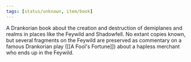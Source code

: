 ```yaml
---
tags: [status/unknown, item/book]
---
```


A Drankorian book about the creation and destruction of demiplanes and realms in places like the Feywild and Shadowfell. No extant copies known, but several fragments on the Feywild are preserved as commentary on a famous Drankorian play ([[A Fool's Fortune]]) about a hapless merchant who ends up in the Feywild. 